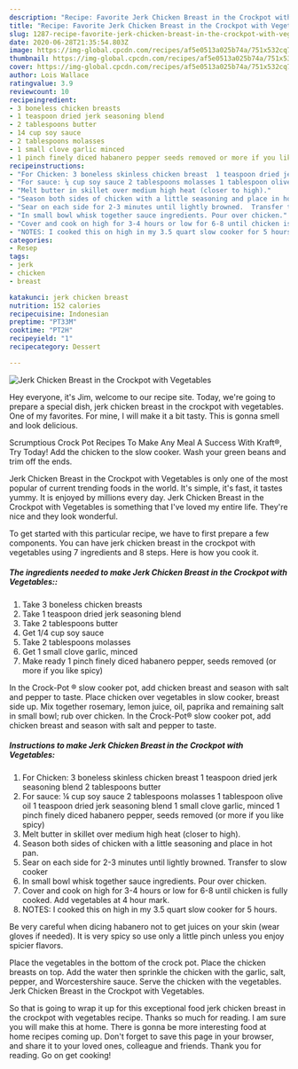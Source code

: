 ```yaml
---
description: "Recipe: Favorite Jerk Chicken Breast in the Crockpot with Vegetables"
title: "Recipe: Favorite Jerk Chicken Breast in the Crockpot with Vegetables"
slug: 1287-recipe-favorite-jerk-chicken-breast-in-the-crockpot-with-vegetables
date: 2020-06-28T21:35:54.803Z
image: https://img-global.cpcdn.com/recipes/af5e0513a025b74a/751x532cq70/jerk-chicken-breast-in-the-crockpot-with-vegetables-recipe-main-photo.jpg
thumbnail: https://img-global.cpcdn.com/recipes/af5e0513a025b74a/751x532cq70/jerk-chicken-breast-in-the-crockpot-with-vegetables-recipe-main-photo.jpg
cover: https://img-global.cpcdn.com/recipes/af5e0513a025b74a/751x532cq70/jerk-chicken-breast-in-the-crockpot-with-vegetables-recipe-main-photo.jpg
author: Lois Wallace
ratingvalue: 3.9
reviewcount: 10
recipeingredient:
- 3 boneless chicken breasts
- 1 teaspoon dried jerk seasoning blend
- 2 tablespoons butter
- 14 cup soy sauce
- 2 tablespoons molasses
- 1 small clove garlic minced
- 1 pinch finely diced habanero pepper seeds removed or more if you like spicy
recipeinstructions:
- "For Chicken: 3 boneless skinless chicken breast  1 teaspoon dried jerk seasoning blend 2 tablespoons butter"
- "For sauce: ¼ cup soy sauce 2 tablespoons molasses 1 tablespoon olive oil 1 teaspoon dried jerk seasoning blend 1 small clove garlic, minced 1 pinch finely diced habanero pepper, seeds removed (or more if you like spicy)"
- "Melt butter in skillet over medium high heat (closer to high)."
- "Season both sides of chicken with a little seasoning and place in hot pan."
- "Sear on each side for 2-3 minutes until lightly browned.  Transfer to slow cooker"
- "In small bowl whisk together sauce ingredients. Pour over chicken."
- "Cover and cook on high for 3-4 hours or low for 6-8 until chicken is fully cooked. Add vegetables at 4 hour mark."
- "NOTES: I cooked this on high in my 3.5 quart slow cooker for 5 hours.  Be very careful when dicing habanero not to get juices on your skin (wear gloves if needed). It is very spicy so use only a little pinch unless you enjoy spicier flavors."
categories:
- Resep
tags:
- jerk
- chicken
- breast

katakunci: jerk chicken breast
nutrition: 152 calories
recipecuisine: Indonesian
preptime: "PT33M"
cooktime: "PT2H"
recipeyield: "1"
recipecategory: Dessert

---
```



![Jerk Chicken Breast in the Crockpot with Vegetables](https://img-global.cpcdn.com/recipes/af5e0513a025b74a/751x532cq70/jerk-chicken-breast-in-the-crockpot-with-vegetables-recipe-main-photo.jpg)

Hey everyone, it's Jim, welcome to our recipe site. Today, we're going to prepare a special dish, jerk chicken breast in the crockpot with vegetables. One of my favorites. For mine, I will make it a bit tasty. This is gonna smell and look delicious.

Scrumptious Crock Pot Recipes To Make Any Meal A Success With Kraft®, Try Today! Add the chicken to the slow cooker. Wash your green beans and trim off the ends.

Jerk Chicken Breast in the Crockpot with Vegetables is only one of the most popular of current trending foods in the world. It's simple, it's fast, it tastes yummy. It is enjoyed by millions every day. Jerk Chicken Breast in the Crockpot with Vegetables is something that I've loved my entire life. They're nice and they look wonderful.


To get started with this particular recipe, we have to first prepare a few components. You can have jerk chicken breast in the crockpot with vegetables using 7 ingredients and 8 steps. Here is how you cook it.

##### The ingredients needed to make Jerk Chicken Breast in the Crockpot with Vegetables::

1. Take 3 boneless chicken breasts
1. Take 1 teaspoon dried jerk seasoning blend
1. Take 2 tablespoons butter
1. Get 1/4 cup soy sauce
1. Take 2 tablespoons molasses
1. Get 1 small clove garlic, minced
1. Make ready 1 pinch finely diced habanero pepper, seeds removed (or more if you like spicy)


In the Crock-Pot ® slow cooker pot, add chicken breast and season with salt and pepper to taste. Place chicken over vegetables in slow cooker, breast side up. Mix together rosemary, lemon juice, oil, paprika and remaining salt in small bowl; rub over chicken. In the Crock-Pot® slow cooker pot, add chicken breast and season with salt and pepper to taste. 

##### Instructions to make Jerk Chicken Breast in the Crockpot with Vegetables:

1. For Chicken:
3 boneless skinless chicken breast 
1 teaspoon dried jerk seasoning blend
2 tablespoons butter
1. For sauce:
¼ cup soy sauce
2 tablespoons molasses
1 tablespoon olive oil
1 teaspoon dried jerk seasoning blend
1 small clove garlic, minced
1 pinch finely diced habanero pepper, seeds removed (or more if you like spicy)
1. Melt butter in skillet over medium high heat (closer to high).
1. Season both sides of chicken with a little seasoning and place in hot pan.
1. Sear on each side for 2-3 minutes until lightly browned. 
Transfer to slow cooker
1. In small bowl whisk together sauce ingredients.
Pour over chicken.
1. Cover and cook on high for 3-4 hours or low for 6-8 until chicken is fully cooked.
Add vegetables at 4 hour mark.
1. NOTES:
I cooked this on high in my 3.5 quart slow cooker for 5 hours.

Be very careful when dicing habanero not to get juices on your skin (wear gloves if needed). It is very spicy so use only a little pinch unless you enjoy spicier flavors.


Place the vegetables in the bottom of the crock pot. Place the chicken breasts on top. Add the water then sprinkle the chicken with the garlic, salt, pepper, and Worcestershire sauce. Serve the chicken with the vegetables. Jerk Chicken Breast in the Crockpot with Vegetables. 

So that is going to wrap it up for this exceptional food jerk chicken breast in the crockpot with vegetables recipe. Thanks so much for reading. I am sure you will make this at home. There is gonna be more interesting food at home recipes coming up. Don't forget to save this page in your browser, and share it to your loved ones, colleague and friends. Thank you for reading. Go on get cooking!
